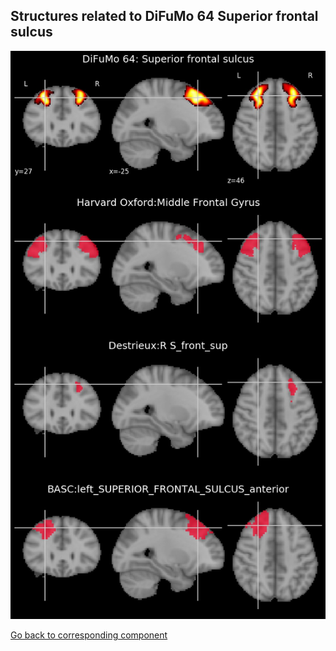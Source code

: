 


## Structures related to DiFuMo 64 Superior frontal sulcus

![1](1.jpg "Structures related to DiFuMo 64 Superior frontal sulcus")

[Go back to corresponding component](https://parietal-inria.github.io/DiFuMo/64/html/1.html)
